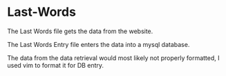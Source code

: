 # Last-Words
The Last Words file gets the data from the website.

The Last Words Entry file enters the data into a mysql database.

The data from the data retrieval would most likely not properly formatted, I used vim to format it for DB entry.
